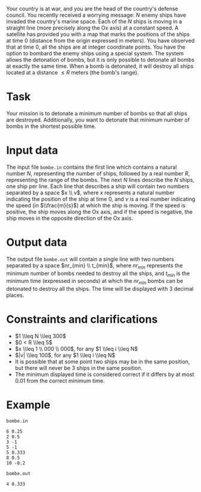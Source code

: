 Your country is at war, and you are the head of the country's defense council. You recently received a worrying message: $N$ enemy ships have invaded the country's marine space. Each of the $N$ ships is moving in a straight line (more precisely along the Ox axis) at a constant speed. 
A satellite has provided you with a map that marks the positions of the ships at time $0$ (distance from the origin expressed in meters). You have observed that at time $0$, all the ships are at integer coordinate points.
You have the option to bombard the enemy ships using a special system. The system allows the detonation of bombs, but it is only possible to detonate all bombs at exactly the same time. When a bomb is detonated, it will destroy all ships located at a distance $\leq R$ meters (the bomb's range).

# Task

Your mission is to detonate a minimum number of bombs so that all ships are destroyed. Additionally, you want to detonate that minimum number of bombs in the shortest possible time.

# Input data

The input file `bombe.in` contains the first line which contains a natural number $N$, representing the number of ships, followed by a real number $R$, representing the range of the bombs. The next $N$ lines describe the $N$ ships, one ship per line. Each line that describes a ship will contain two numbers separated by a space $x \\ v$, where $x$ represents a natural number indicating the position of the ship at time $0$, and $v$ is a real number indicating the speed (in $\\frac{m}{s}$) at which the ship is moving. If the speed is positive, the ship moves along the Ox axis, and if the speed is negative, the ship moves in the opposite direction of the Ox axis.

# Output data

The output file `bombe.out` will contain a single line with two numbers separated by a space $nr_{min} \\ t_{min}$, where $nr_{min}$ represents the minimum number of bombs needed to destroy all the ships, and $t_{min}$ is the minimum time (expressed in seconds) at which the $nr_{min}$ bombs can be detonated to destroy all the ships. The time will be displayed with $3$ decimal places.

# Constraints and clarifications

* $1 \\leq N \\leq 300$
* $0 < R \\leq 5$
* $x \\leq 1 \\ 000 \\ 000$, for any $1 \\leq i \\leq N$
* $|v| \\leq 100$, for any $1 \\leq i \\leq N$
* It is possible that at some point two ships may be in the same position, but there will never be $3$ ships in the same position.
* The minimum displayed time is considered correct if it differs by at most $0.01$ from the correct minimum time.

# Example

`bombe.in`
```
6 0.25
2 0.5
3 -1
5 -1
5 0.333
8 0.5
10 -0.2
```

`bombe.out`
```
4 0.333
```